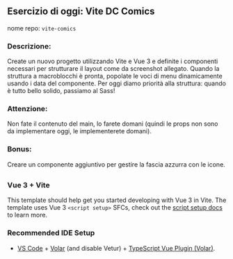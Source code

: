 ## Esercizio di oggi: Vite DC Comics
nome repo: `vite-comics`

### Descrizione:
Create un nuovo progetto utilizzando Vite e Vue 3 e definite i componenti necessari per strutturare il layout come da screenshot allegato. Quando la struttura a macroblocchi è pronta, popolate le voci di menu dinamicamente usando i data del componente. Per oggi diamo priorità alla struttura: quando è tutto bello solido, passiamo al Sass!

### Attenzione: 
Non fate il contenuto del main, lo farete domani (quindi le props non sono da implementare oggi, le implementerete domani).

### Bonus: 
Creare un componente aggiuntivo per gestire la fascia azzurra con le icone.


##
 
### Vue 3 + Vite

This template should help get you started developing with Vue 3 in Vite. The template uses Vue 3 `<script setup>` SFCs, check out the [script setup docs](https://v3.vuejs.org/api/sfc-script-setup.html#sfc-script-setup) to learn more.

### Recommended IDE Setup

- [VS Code](https://code.visualstudio.com/) + [Volar](https://marketplace.visualstudio.com/items?itemName=Vue.volar) (and disable Vetur) + [TypeScript Vue Plugin (Volar)](https://marketplace.visualstudio.com/items?itemName=Vue.vscode-typescript-vue-plugin).

